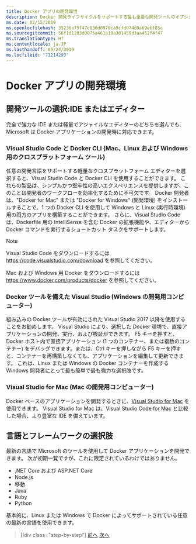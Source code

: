 ```yaml
---
title: Docker アプリの開発環境
description: Docker 開発ライフサイクルをサポートする最も重要な開発ツールのオプションについて説明します。
ms.date: 02/15/2019
ms.openlocfilehash: 35236e75f47e830d0970ca9cfd074d9a69e6f85c
ms.sourcegitcommit: 56f1d1203d0075a461a10a301459d3aa452f4f47
ms.translationtype: HT
ms.contentlocale: ja-JP
ms.lasthandoff: 09/24/2019
ms.locfileid: "71214293"
---
```

# <a name="development-environment-for-docker-apps"></a>Docker アプリの開発環境

## <a name="development-tools-choices-ide-or-editor"></a>開発ツールの選択:IDE またはエディター

完全で強力な IDE または軽量でアジャイルなエディターのどちらを選んでも、Microsoft は Docker アプリケーションの開発時に対応できます。

### <a name="visual-studio-code-and-docker-cli-cross-platform-tools-for-mac-linux-and-windows"></a>Visual Studio Code と Docker CLI (Mac、Linux および Windows 用のクロスプラットフォーム ツール)

任意の開発言語をサポートする軽量なクロスプラットフォーム エディターを選択すると、Visual Studio Code と Docker CLI を使用することができます。 これらの製品は、シンプルかつ堅牢性の高いエクスペリエンスを提供しますが、このことは開発者のワークフローを効率化するために不可欠です。 Docker 開発者は、"Docker for Mac" または "Docker for Windows" (開発環境) をインストールすることで、1 つの Docker CLI を使用して Windows と Linux (実行時環境) 用の両方のアプリを構築することができます。 さらに、Visual Studio Code は、Dockerfile 用の IntelliSense を含む Docker の拡張機能や、エディターから Docker コマンドを実行するショートカット タスクをサポートします。

> [!NOTE]
> Visual Studio Code をダウンロードするには <https://code.visualstudio.com/download> を参照してください。
>
> Mac および Windows 用 Docker をダウンロードするには <https://www.docker.com/products/docker> を参照してください。

### <a name="visual-studio-with-docker-tools-windows-development-machine"></a>Docker ツールを備えた Visual Studio (Windows の開発用コンピューター)

組み込みの Docker ツールが有効にされた Visual Studio 2017 以降を使用することをお勧めします。 Visual Studio により、選択した Docker 環境で、直接アプリケーションの開発、実行、および検証ができます。 F5 キーを押すと、Docker ホスト内で直接アプリケーション (1 つのコンテナー、または複数のコンテナー) をデバッグできます。または、Ctrl キーを押しながら F5 キーを押すと、コンテナーを再構築しなくても、アプリケーションを編集して更新できます。 これは、Linux または Windows の Docker コンテナーを作成する Windows 開発者にとって最も簡単で最も強力な選択肢です。

### <a name="visual-studio-for-mac-mac-development-machine"></a>Visual Studio for Mac (Mac の開発用コンピューター)

Docker ベースのアプリケーションを開発するときに、[Visual Studio for Mac](https://visualstudio.microsoft.com/vs/mac/?utm_medium=microsoft&utm_source=docs.microsoft.com&utm_campaign=inline+link) を使用できます。 Visual Studio for Mac は、Visual Studio Code for Mac と比較した場合、より豊富な IDE を備えています。

## <a name="language-and-framework-choices"></a>言語とフレームワークの選択肢

最新の言語で Microsoft のツールを使用して Docker アプリケーションを開発できます。 次が初期一覧ですが、これに限定されているわけではありません。

- .NET Core および ASP.NET Core
- Node.js
- 移動
- Java
- Ruby
- Python

基本的に、Linux または Windows で Docker によってサポートされている任意の最新の言語を使用できます。

>[!div class="step-by-step"]
>[前へ](deploy-azure-kubernetes-service.md)
>[次へ](docker-apps-inner-loop-workflow.md)
